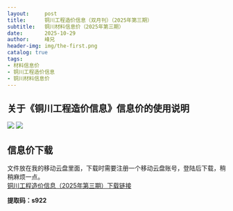```yaml
---
layout:     post
title:      铜川工程造价信息（双月刊）（2025年第三期）
subtitle:   铜川材料信息价（2025年第三期）
date:       2025-10-29
author:     峰兄
header-img: img/the-first.png
catalog: true
tags:
- 材料信息价
- 铜川工程造价信息
- 铜川材料信息价
---
```

## 关于《铜川工程造价信息》信息价的使用说明 ##
![](https://pic1.imgdb.cn/item/6902c0fd3203f7be00b301f8.jpg)
![](https://pic1.imgdb.cn/item/6902c0f83203f7be00b301c1.jpg)

## 信息价下载 ##

文件放在我的移动云盘里面，下载时需要注册一个移动云盘账号，登陆后下载，稍稍麻烦一点。  
[铜川工程造价信息（2025年第三期）下载链接](https://yun.139.com/shareweb/#/w/i/2qidF9TSB5en7)  

**提取码：s922**

